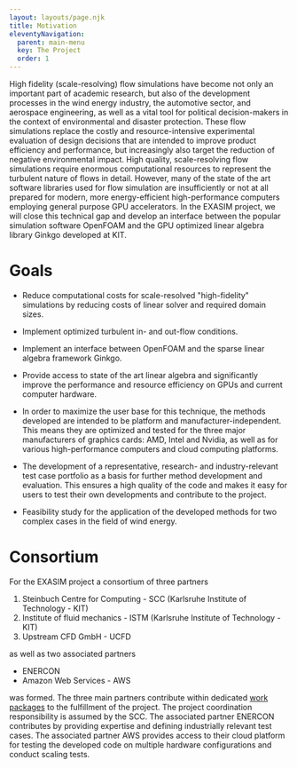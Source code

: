 ```yaml
---
layout: layouts/page.njk
title: Motivation
eleventyNavigation:
  parent: main-menu
  key: The Project
  order: 1
---
```


High fidelity (scale-resolving) flow simulations have become not only an important part of academic research, but also of the development processes in the wind energy industry, the
automotive sector, and aerospace engineering, as well as a vital tool for
political decision-makers in the context of environmental and disaster
protection. These flow simulations replace the costly and
resource-intensive experimental evaluation of design decisions that are intended
to improve product efficiency and performance, but increasingly also target the reduction of negative environmental impact. 
High quality, scale-resolving flow simulations require enormous computational resources to represent the turbulent nature of flows in detail. 
However, many of the state of the art software libraries used for flow simulation are insufficiently or not at all prepared for modern,
more energy-efficient high-performance computers employing general purpose GPU accelerators. In the EXASIM project, we will
close this technical gap and develop an interface between
the popular simulation software OpenFOAM and the GPU optimized linear algebra library Ginkgo developed at KIT.

# Goals

- Reduce computational costs for scale-resolved "high-fidelity" simulations by reducing costs of linear solver and required domain sizes.

- Implement optimized turbulent in- and out-flow conditions.

- Implement an interface between OpenFOAM and the sparse linear algebra framework Ginkgo.

- Provide access to state of the art linear algebra and significantly improve
  the performance and resource efficiency on GPUs and current computer hardware.

- In order to maximize the user base for this technique, the methods developed
are intended to be platform and manufacturer-independent. This means they are
optimized and tested for the three major manufacturers of graphics cards: AMD, Intel and Nvidia, as well as for various high-performance computers and cloud computing platforms.

- The development of a representative, research- and industry-relevant test case
portfolio as a basis for further method development and evaluation.
This ensures a high quality of the code and makes it easy for
users to test their own developments and contribute to the project.

- Feasibility study for the application of the developed methods for two complex cases in the field of wind energy.

# Consortium

For the EXASIM project a consortium of three partners 
1. Steinbuch Centre for Computing - SCC (Karlsruhe Institute of Technology - KIT)
2. Institute of fluid mechanics - ISTM (Karlsruhe Institute of Technology - KIT)
3. Upstream CFD GmbH - UCFD 

as well as two associated partners 
- ENERCON
- Amazon Web Services - AWS 

was formed. The three main partners contribute within dedicated [work packages](https://exasim-project.com/workpackages) to the fulfillment of the project. The project coordination responsibility is assumed by the SCC. The associated partner ENERCON contributes by providing expertise and defining
industrially relevant test cases. The associated partner AWS provides access to their cloud platform for testing the developed code on multiple hardware configurations and conduct scaling tests.


